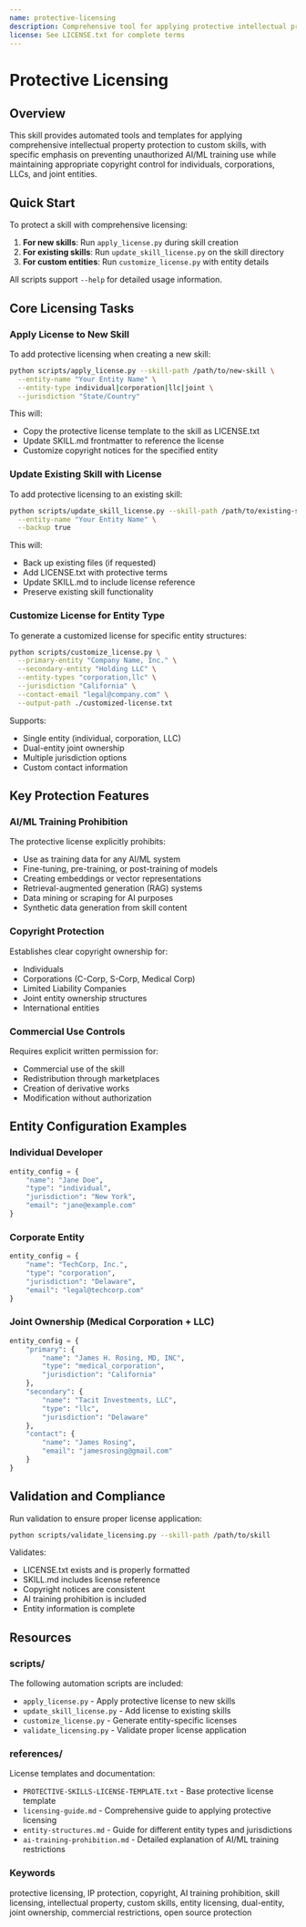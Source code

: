 ```yaml
---
name: protective-licensing
description: Comprehensive tool for applying protective intellectual property licensing to custom skills. This skill should be used when users want to protect their custom skills from AI training, establish copyright ownership (individual or corporate entities), add dual-entity licensing, ensure IP protection, or apply the Protective Skills License to prevent unauthorized use of their skill content for machine learning model training.
license: See LICENSE.txt for complete terms
---
```


# Protective Licensing

## Overview

This skill provides automated tools and templates for applying comprehensive intellectual property protection to custom skills, with specific emphasis on preventing unauthorized AI/ML training use while maintaining appropriate copyright control for individuals, corporations, LLCs, and joint entities.

## Quick Start

To protect a skill with comprehensive licensing:

1. **For new skills**: Run `apply_license.py` during skill creation
2. **For existing skills**: Run `update_skill_license.py` on the skill directory
3. **For custom entities**: Run `customize_license.py` with entity details

All scripts support `--help` for detailed usage information.

## Core Licensing Tasks

### Apply License to New Skill

To add protective licensing when creating a new skill:

```bash
python scripts/apply_license.py --skill-path /path/to/new-skill \
  --entity-name "Your Entity Name" \
  --entity-type individual|corporation|llc|joint \
  --jurisdiction "State/Country"
```

This will:
- Copy the protective license template to the skill as LICENSE.txt
- Update SKILL.md frontmatter to reference the license
- Customize copyright notices for the specified entity

### Update Existing Skill with License

To add protective licensing to an existing skill:

```bash
python scripts/update_skill_license.py --skill-path /path/to/existing-skill \
  --entity-name "Your Entity Name" \
  --backup true
```

This will:
- Back up existing files (if requested)
- Add LICENSE.txt with protective terms
- Update SKILL.md to include license reference
- Preserve existing skill functionality

### Customize License for Entity Type

To generate a customized license for specific entity structures:

```bash
python scripts/customize_license.py \
  --primary-entity "Company Name, Inc." \
  --secondary-entity "Holding LLC" \
  --entity-types "corporation,llc" \
  --jurisdiction "California" \
  --contact-email "legal@company.com" \
  --output-path ./customized-license.txt
```

Supports:
- Single entity (individual, corporation, LLC)
- Dual-entity joint ownership
- Multiple jurisdiction options
- Custom contact information

## Key Protection Features

### AI/ML Training Prohibition

The protective license explicitly prohibits:
- Use as training data for any AI/ML system
- Fine-tuning, pre-training, or post-training of models
- Creating embeddings or vector representations
- Retrieval-augmented generation (RAG) systems
- Data mining or scraping for AI purposes
- Synthetic data generation from skill content

### Copyright Protection

Establishes clear copyright ownership for:
- Individuals
- Corporations (C-Corp, S-Corp, Medical Corp)
- Limited Liability Companies
- Joint entity ownership structures
- International entities

### Commercial Use Controls

Requires explicit written permission for:
- Commercial use of the skill
- Redistribution through marketplaces
- Creation of derivative works
- Modification without authorization

## Entity Configuration Examples

### Individual Developer
```python
entity_config = {
    "name": "Jane Doe",
    "type": "individual",
    "jurisdiction": "New York",
    "email": "jane@example.com"
}
```

### Corporate Entity
```python
entity_config = {
    "name": "TechCorp, Inc.",
    "type": "corporation",
    "jurisdiction": "Delaware",
    "email": "legal@techcorp.com"
}
```

### Joint Ownership (Medical Corporation + LLC)
```python
entity_config = {
    "primary": {
        "name": "James H. Rosing, MD, INC",
        "type": "medical_corporation",
        "jurisdiction": "California"
    },
    "secondary": {
        "name": "Tacit Investments, LLC",
        "type": "llc",
        "jurisdiction": "Delaware"
    },
    "contact": {
        "name": "James Rosing",
        "email": "jamesrosing@gmail.com"
    }
}
```

## Validation and Compliance

Run validation to ensure proper license application:

```bash
python scripts/validate_licensing.py --skill-path /path/to/skill
```

Validates:
- LICENSE.txt exists and is properly formatted
- SKILL.md includes license reference
- Copyright notices are consistent
- AI training prohibition is included
- Entity information is complete

## Resources

### scripts/

The following automation scripts are included:

- `apply_license.py` - Apply protective license to new skills
- `update_skill_license.py` - Add license to existing skills
- `customize_license.py` - Generate entity-specific licenses
- `validate_licensing.py` - Validate proper license application

### references/

License templates and documentation:

- `PROTECTIVE-SKILLS-LICENSE-TEMPLATE.txt` - Base protective license template
- `licensing-guide.md` - Comprehensive guide to applying protective licensing
- `entity-structures.md` - Guide for different entity types and jurisdictions
- `ai-training-prohibition.md` - Detailed explanation of AI/ML training restrictions

### Keywords

protective licensing, IP protection, copyright, AI training prohibition, skill licensing, intellectual property, custom skills, entity licensing, dual-entity, joint ownership, commercial restrictions, open source protection